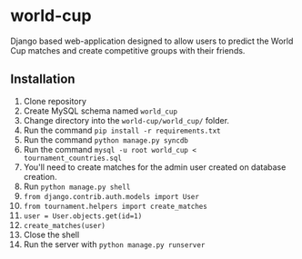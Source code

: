 world-cup
=========

Django based web-application designed to allow users to predict the World Cup matches and create competitive groups with their friends.

Installation
-------------
1. Clone repository
2. Create MySQL schema named ``world_cup``
3. Change directory into the ``world-cup/world_cup/`` folder.
4. Run the command ``pip install -r requirements.txt``
5. Run the command ``python manage.py syncdb``
6. Run the command ``mysql -u root world_cup < tournament_countries.sql``
7. You'll need to create matches for the admin user created on database creation.
8. Run ``python manage.py shell``
9. ``from django.contrib.auth.models import User``
10. ``from tournament.helpers import create_matches``
11. ``user = User.objects.get(id=1)``
12. ``create_matches(user)``
13. Close the shell
14. Run the server with ``python manage.py runserver``
